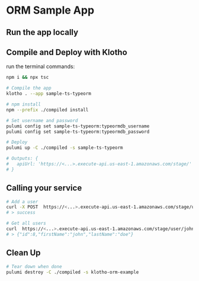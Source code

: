 # ORM Sample App

## Run the app locally

## Compile and Deploy with Klotho

run the terminal commands:
```sh
npm i && npx tsc
```

```sh
# Compile the app
klotho . --app sample-ts-typeorm

# npm install
npm --prefix ./compiled install

# Set username and password
pulumi config set sample-ts-typeorm:typeormdb_username
pulumi config set sample-ts-typeorm:typeormdb_password

# Deploy
pulumi up -C ./compiled -s sample-ts-typeorm

# Outputs: {
#   apiUrl: 'https://<...>.execute-api.us-east-1.amazonaws.com/stage/'
# }

```
## Calling your service

```sh
# Add a user 
curl -X POST  https://<...>.execute-api.us-east-1.amazonaws.com/stage/user -d '{"firstName": "john", "lastName": "doe"}' -H "Content-Type: application/json"
# > success

# Get all users
curl  https://<...>.execute-api.us-east-1.amazonaws.com/stage/user/john
# > {"id":8,"firstName":"john","lastName":"doe"}
```

## Clean Up
```sh
# Tear down when done
pulumi destroy -C ./compiled -s klotho-orm-example
```
